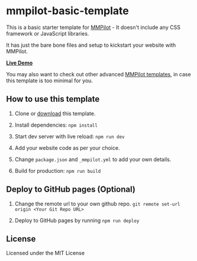 # mmpilot-basic-template
This is a basic starter template for [MMPilot](https://mmpilot.kunruchcreations.com/) - It doesn't include any CSS framework or JavaScript libraries.

It has just the bare bone files and setup to kickstart your website with MMPilot. 

**[Live Demo](https://kunruch.github.io/mmpilot-basic-template/)**

You may also want to check out other advanced [MMPilot templates](https://mmpilot.kunruchcreations.com/templates/), in case this template is too minimal for you.

## How to use this template

1. Clone or [download](https://github.com/kunruch/mmpilot-basic-template/archive/master.zip) this template.

2. Install dependencies: ``npm install``

3. Start dev server with live reload: ``npm run dev``

4. Add your website code as per your choice.

5. Change ``package.json`` and ``_mmpilot.yml`` to add your own details.

5. Build for production: ``npm run build``

## Deploy to GitHub pages (Optional)

1. Change the remote url to your own github repo. ``git remote set-url origin <Your Git Repo URL>``

2. Deploy to GitHub pages by running ``npm run deploy``

## License

Licensed under the MIT License